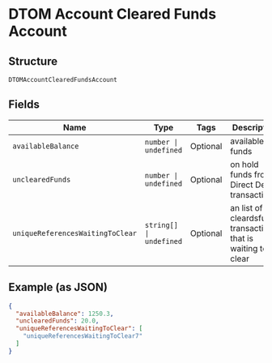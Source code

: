 
# DTOM Account Cleared Funds Account

## Structure

`DTOMAccountClearedFundsAccount`

## Fields

| Name | Type | Tags | Description |
|  --- | --- | --- | --- |
| `availableBalance` | `number \| undefined` | Optional | available funds |
| `unclearedFunds` | `number \| undefined` | Optional | on hold funds from Direct Debit transaction |
| `uniqueReferencesWaitingToClear` | `string[] \| undefined` | Optional | an list of cleardsfunds transaction that is waiting to clear |

## Example (as JSON)

```json
{
  "availableBalance": 1250.3,
  "unclearedFunds": 20.0,
  "uniqueReferencesWaitingToClear": [
    "uniqueReferencesWaitingToClear7"
  ]
}
```

